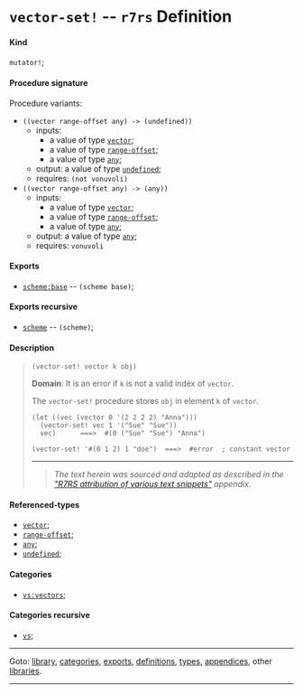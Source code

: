 

<a id='definition__r7rs__vector-set_21'></a>

# `vector-set!` -- `r7rs` Definition


<a id='definition__r7rs__vector-set_21__kind'></a>

#### Kind

`mutator!`;


<a id='definition__r7rs__vector-set_21__procedure-signature'></a>

#### Procedure signature

Procedure variants:
 * `((vector range-offset any) -> (undefined))`
   * inputs:
     * a value of type [`vector`](../../r7rs/types/vector.md#type__r7rs__vector);
     * a value of type [`range-offset`](../../r7rs/types/range-offset.md#type__r7rs__range-offset);
     * a value of type [`any`](../../r7rs/types/any.md#type__r7rs__any);
   * output: a value of type [`undefined`](../../r7rs/types/undefined.md#type__r7rs__undefined);
   * requires: `(not vonuvoli)`
 * `((vector range-offset any) -> (any))`
   * inputs:
     * a value of type [`vector`](../../r7rs/types/vector.md#type__r7rs__vector);
     * a value of type [`range-offset`](../../r7rs/types/range-offset.md#type__r7rs__range-offset);
     * a value of type [`any`](../../r7rs/types/any.md#type__r7rs__any);
   * output: a value of type [`any`](../../r7rs/types/any.md#type__r7rs__any);
   * requires: `vonuvoli`


<a id='definition__r7rs__vector-set_21__exports'></a>

#### Exports

 * [`scheme:base`](../../r7rs/exports/scheme_3a_base.md#export__r7rs__scheme_3a_base) -- `(scheme base)`;


<a id='definition__r7rs__vector-set_21__exports-recursive'></a>

#### Exports recursive

 * [`scheme`](../../r7rs/exports/scheme.md#export__r7rs__scheme) -- `(scheme)`;


<a id='definition__r7rs__vector-set_21__description'></a>

#### Description

> ````
> (vector-set! vector k obj)
> ````
> 
> 
> **Domain**:  It is an error if `k` is not a valid index of `vector`.
> 
> The `vector-set!` procedure stores `obj` in element `k` of `vector`.
> ````
> (let ((vec (vector 0 '(2 2 2 2) "Anna")))
>   (vector-set! vec 1 '("Sue" "Sue"))
>   vec)      ===>  #(0 ("Sue" "Sue") "Anna")
> 
> (vector-set! '#(0 1 2) 1 "doe")  ===>  #error  ; constant vector
> ````
> 
> 
> ----
> > *The text herein was sourced and adapted as described in the ["R7RS attribution of various text snippets"](../../r7rs/appendices/attribution.md#appendix__r7rs__attribution) appendix.*


<a id='definition__r7rs__vector-set_21__referenced-types'></a>

#### Referenced-types

 * [`vector`](../../r7rs/types/vector.md#type__r7rs__vector);
 * [`range-offset`](../../r7rs/types/range-offset.md#type__r7rs__range-offset);
 * [`any`](../../r7rs/types/any.md#type__r7rs__any);
 * [`undefined`](../../r7rs/types/undefined.md#type__r7rs__undefined);


<a id='definition__r7rs__vector-set_21__categories'></a>

#### Categories

 * [`vs:vectors`](../../vonuvoli/categories/vs_3a_vectors.md#category__vonuvoli__vs_3a_vectors);


<a id='definition__r7rs__vector-set_21__categories-recursive'></a>

#### Categories recursive

 * [`vs`](../../vonuvoli/categories/vs.md#category__vonuvoli__vs);

----

Goto: [library](../../r7rs/_index.md#library__r7rs), [categories](../../r7rs/categories/_index.md#toc__r7rs__categories), [exports](../../r7rs/exports/_index.md#toc__r7rs__exports), [definitions](../../r7rs/definitions/_index.md#toc__r7rs__definitions), [types](../../r7rs/types/_index.md#toc__r7rs__types), [appendices](../../r7rs/appendices/_index.md#toc__r7rs__appendices), other [libraries](../../_libraries.md#toc__libraries).

----

